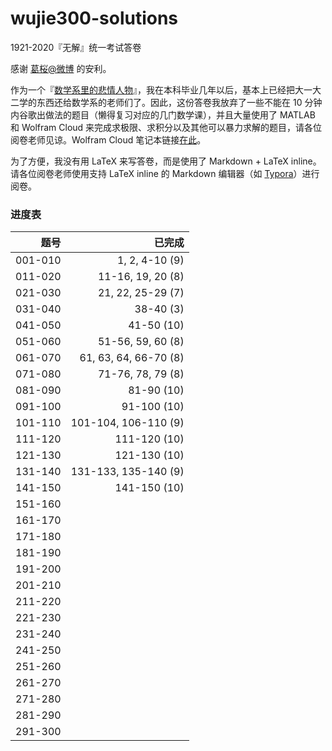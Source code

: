 # wujie300-solutions
1921-2020『无解』统一考试答卷



感谢 [葛桜@微博](https://weibo.com/u/5744632120) 的安利。

作为一个『[数学系里的悲情人物](https://www.douban.com/group/topic/35353582/)』，我在本科毕业几年以后，基本上已经把大一大二学的东西还给数学系的老师们了。因此，这份答卷我放弃了一些不能在 10 分钟内谷歌出做法的题目（懒得复习对应的几门数学课），并且大量使用了 MATLAB 和 Wolfram Cloud 来完成求极限、求积分以及其他可以暴力求解的题目，请各位阅卷老师见谅。Wolfram Cloud 笔记本链接[在此](https://www.wolframcloud.com/obj/b87f8661-45cd-44f3-b789-333b46ee1df0)。

为了方便，我没有用 LaTeX 来写答卷，而是使用了 Markdown + LaTeX inline。请各位阅卷老师使用支持 LaTeX inline 的 Markdown 编辑器（如 [Typora](https://typora.io/)）进行阅卷。



### 进度表

|    题号 |                已完成 |
| ------: | --------------------: |
| 001-010 |        1, 2, 4-10 (9) |
| 011-020 |     11-16, 19, 20 (8) |
| 021-030 |     21, 22, 25-29 (7) |
| 031-040 |             38-40 (3) |
| 041-050 |            41-50 (10) |
| 051-060 |     51-56, 59, 60 (8) |
| 061-070 | 61, 63, 64, 66-70 (8) |
| 071-080 |     71-76, 78, 79 (8) |
| 081-090 |            81-90 (10) |
| 091-100 |           91-100 (10) |
| 101-110 |  101-104, 106-110 (9) |
| 111-120 |          111-120 (10) |
| 121-130 |          121-130 (10) |
| 131-140 |  131-133, 135-140 (9) |
| 141-150 |          141-150 (10) |
| 151-160 |                       |
| 161-170 |                       |
| 171-180 |                       |
| 181-190 |                       |
| 191-200 |                       |
| 201-210 |                       |
| 211-220 |                       |
| 221-230 |                       |
| 231-240 |                       |
| 241-250 |                       |
| 251-260 |                       |
| 261-270 |                       |
| 271-280 |                       |
| 281-290 |                       |
| 291-300 |                       |

